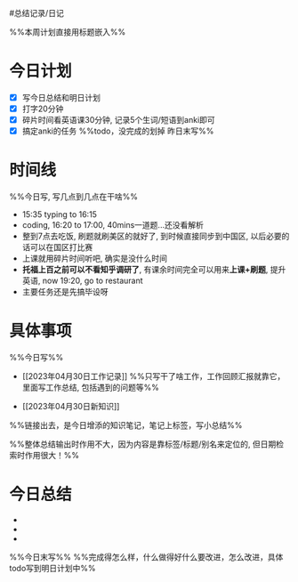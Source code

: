 #总结记录/日记 

%%本周计划直接用标题嵌入%%

# 今日计划
- [x] 写今日总结和明日计划
- [x] 打字20分钟
- [x] 碎片时间看英语课30分钟, 记录5个生词/短语到anki即可
- [x] 搞定anki的任务
%%todo，没完成的划掉 
昨日末写%%

# 时间线 
%%今日写, 写几点到几点在干啥%%
- 15:35 typing to 16:15
- coding, 16:20 to 17:00, 40mins一道题...还没看解析
- 整到7点去吃饭, 刷题就刷美区的就好了, 到时候直接同步到中国区, 以后必要的话可以在国区打比赛
- 上课就用碎片时间听吧, 确实是没什么时间
- **托福上百之前可以不看知乎调研了**, 有课余时间完全可以用来**上课+刷题**, 提升英语, now 19:20, go to restaurant
- 主要任务还是先搞毕设呀

# 具体事项 
%%今日写%%
- [[2023年04月30日工作记录]]
%%只写干了啥工作，工作回顾汇报就靠它，里面写工作总结, 包括遇到的问题等%%

- [[2023年04月30日新知识]]

%%链接出去，是今日增添的知识笔记，笔记上标签，写小总结%%

%%整体总结输出时作用不大，因为内容是靠标签/标题/别名来定位的, 但日期检索时作用很大！%%

# 今日总结
- 
- 
- 


%%今日末写%%
%%完成得怎么样，什么做得好什么要改进，怎么改进，具体todo写到明日计划中%%